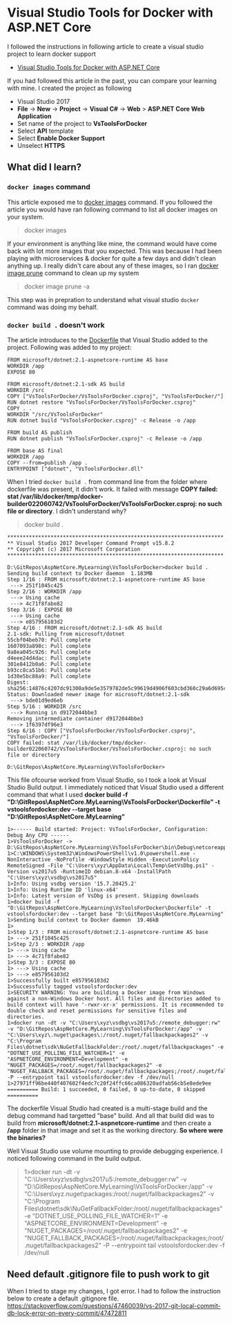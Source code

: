 # Visual Studio Tools for Docker with ASP.NET Core

I followed the instructions in following article to create a visual studio project to learn docker support

- [Visual Studio Tools for Docker with ASP.NET Core](https://docs.microsoft.com/en-us/aspnet/core/host-and-deploy/docker/visual-studio-tools-for-docker?view=aspnetcore-2.1)

If you had followed this article in the past, you can compare your learning with mine.  I created the project as following
- Visual Studio 2017
- **File** -> **New** -> **Project** -> **Visual C#** -> **Web** > **ASP.NET Core Web Application**
- Set name of the project to **VsToolsForDocker**
- Select **API** template
- Select **Enable Docker Support**
- Unselect **HTTPS**

## What did I learn?

### `docker images` command
This article exposed me to [docker images](https://docs.docker.com/engine/reference/commandline/images/) command.  If you followed the article you would have ran following command to list all docker images on your system.  

> docker images

If your environment is anything like mine, the command would have come back with lot more images that you expected.  This was because I had been playing with microservices & docker for quite a few days and didn't clean anything up.  I really didn't care about any of these images, so I ran [docker image prune](https://docs.docker.com/engine/reference/commandline/image_prune/) command to clean up my system

> docker image prune -a 

This step was in prepration to understand what visual studio `docker` command was doing my behalf.

### `docker build .` doesn't work
The article introduces to the [Dockerfile](https://docs.microsoft.com/en-us/aspnet/core/host-and-deploy/docker/visual-studio-tools-for-docker?view=aspnetcore-2.1#dockerfile-overview) that Visual Studio added to the project.  Following was added to my project:
```
FROM microsoft/dotnet:2.1-aspnetcore-runtime AS base
WORKDIR /app
EXPOSE 80

FROM microsoft/dotnet:2.1-sdk AS build
WORKDIR /src
COPY ["VsToolsForDocker/VsToolsForDocker.csproj", "VsToolsForDocker/"]
RUN dotnet restore "VsToolsForDocker/VsToolsForDocker.csproj"
COPY . .
WORKDIR "/src/VsToolsForDocker"
RUN dotnet build "VsToolsForDocker.csproj" -c Release -o /app

FROM build AS publish
RUN dotnet publish "VsToolsForDocker.csproj" -c Release -o /app

FROM base AS final
WORKDIR /app
COPY --from=publish /app .
ENTRYPOINT ["dotnet", "VsToolsForDocker.dll"
```

When I tried `docker build .` from command line from the folder where dockerfile was present, it didn't work.  It failed with message **COPY failed: stat /var/lib/docker/tmp/docker-builder022060742/VsToolsForDocker/VsToolsForDocker.csproj: no such file or directory**.  I didn't understand why? 

> docker build .

```
**********************************************************************
** Visual Studio 2017 Developer Command Prompt v15.8.2
** Copyright (c) 2017 Microsoft Corporation
**********************************************************************

D:\GitRepos\AspNetCore.MyLearning\VsToolsForDocker>docker build .
Sending build context to Docker daemon  1.183MB
Step 1/16 : FROM microsoft/dotnet:2.1-aspnetcore-runtime AS base
 ---> 251f1045c425
Step 2/16 : WORKDIR /app
 ---> Using cache
 ---> 4c71f8fabe82
Step 3/16 : EXPOSE 80
 ---> Using cache
 ---> e857956103d2
Step 4/16 : FROM microsoft/dotnet:2.1-sdk AS build
2.1-sdk: Pulling from microsoft/dotnet
55cbf04beb70: Pull complete
1607093a898c: Pull complete
9a8ea045c926: Pull complete
d4eee24d4dac: Pull complete
301e8412b0a6: Pull complete
b93cc8ca51b6: Pull complete
1d30e5bc88a9: Pull complete
Digest: sha256:14876c4207dc91300a9de5e3579782de5c99619d4906f603cbd360c29a6d695c
Status: Downloaded newer image for microsoft/dotnet:2.1-sdk
 ---> bde01d9ed6eb
Step 5/16 : WORKDIR /src
 ---> Running in d9172044bbe3
Removing intermediate container d9172044bbe3
 ---> 1f6397df96e3
Step 6/16 : COPY ["VsToolsForDocker/VsToolsForDocker.csproj", "VsToolsForDocker/"]
COPY failed: stat /var/lib/docker/tmp/docker-builder022060742/VsToolsForDocker/VsToolsForDocker.csproj: no such file or directory

D:\GitRepos\AspNetCore.MyLearning\VsToolsForDocker>
```

This file ofcourse worked from Visual Studio, so I took a look at Visual Studio Build output. I immediately noticed that Visual Studio used a different command that what I used **docker build -f "D:\GitRepos\AspNetCore.MyLearning\VsToolsForDocker\Dockerfile" -t vstoolsfordocker:dev --target base "D:\GitRepos\AspNetCore.MyLearning"**

```
1>------ Build started: Project: VsToolsForDocker, Configuration: Debug Any CPU ------
1>VsToolsForDocker -> D:\GitRepos\AspNetCore.MyLearning\VsToolsForDocker\bin\Debug\netcoreapp2.1\VsToolsForDocker.dll
1>C:\WINDOWS\System32\WindowsPowerShell\v1.0\powershell.exe -NonInteractive -NoProfile -WindowStyle Hidden -ExecutionPolicy RemoteSigned -File "C:\Users\xyz\AppData\Local\Temp\GetVsDbg.ps1" -Version vs2017u5 -RuntimeID debian.8-x64 -InstallPath "C:\Users\xyz\vsdbg\vs2017u5"
1>Info: Using vsdbg version '15.7.20425.2'
1>Info: Using Runtime ID 'linux-x64'
1>Info: Latest version of VsDbg is present. Skipping downloads
1>docker build -f "D:\GitRepos\AspNetCore.MyLearning\VsToolsForDocker\Dockerfile" -t vstoolsfordocker:dev --target base "D:\GitRepos\AspNetCore.MyLearning"
1>Sending build context to Docker daemon  19.46kB
1>
1>Step 1/3 : FROM microsoft/dotnet:2.1-aspnetcore-runtime AS base
1> ---> 251f1045c425
1>Step 2/3 : WORKDIR /app
1> ---> Using cache
1> ---> 4c71f8fabe82
1>Step 3/3 : EXPOSE 80
1> ---> Using cache
1> ---> e857956103d2
1>Successfully built e857956103d2
1>Successfully tagged vstoolsfordocker:dev
1>SECURITY WARNING: You are building a Docker image from Windows against a non-Windows Docker host. All files and directories added to build context will have '-rwxr-xr-x' permissions. It is recommended to double check and reset permissions for sensitive files and directories.
1>docker run -dt -v "C:\Users\xyz\vsdbg\vs2017u5:/remote_debugger:rw" -v "D:\GitRepos\AspNetCore.MyLearning\VsToolsForDocker:/app" -v "C:\Users\xyz\.nuget\packages\:/root/.nuget/fallbackpackages2" -v "C:\Program Files\dotnet\sdk\NuGetFallbackFolder:/root/.nuget/fallbackpackages" -e "DOTNET_USE_POLLING_FILE_WATCHER=1" -e "ASPNETCORE_ENVIRONMENT=Development" -e "NUGET_PACKAGES=/root/.nuget/fallbackpackages2" -e "NUGET_FALLBACK_PACKAGES=/root/.nuget/fallbackpackages;/root/.nuget/fallbackpackages2" -P --entrypoint tail vstoolsfordocker:dev -f /dev/null
1>27971ff96be440f407602f4edc7c20f24ffc66ca086320adfab56cb5e8ede9ee
========== Build: 1 succeeded, 0 failed, 0 up-to-date, 0 skipped ==========

```

The dockerfile Visual Studio had created is a multi-stage build and the debug command had targetted "base" build.  And all that build did was to build from **microsoft/dotnet:2.1-aspnetcore-runtime** and then create a **/app** folder in that image and set it as the working directory.  **So where were the binaries?**

Well Visual Studio use volume mounting to provide debugging experience.  I noticed following command in the build output.
> 1>docker run -dt -v "C:\Users\xyz\vsdbg\vs2017u5:/remote_debugger:rw" -v "D:\GitRepos\AspNetCore.MyLearning\VsToolsForDocker:/app" -v "C:\Users\xyz\.nuget\packages\:/root/.nuget/fallbackpackages2" -v "C:\Program Files\dotnet\sdk\NuGetFallbackFolder:/root/.nuget/fallbackpackages" -e "DOTNET_USE_POLLING_FILE_WATCHER=1" -e "ASPNETCORE_ENVIRONMENT=Development" -e "NUGET_PACKAGES=/root/.nuget/fallbackpackages2" -e "NUGET_FALLBACK_PACKAGES=/root/.nuget/fallbackpackages;/root/.nuget/fallbackpackages2" -P --entrypoint tail vstoolsfordocker:dev -f /dev/null

## Need default .gitignore file to push work to git
When I tried to stage my changes, I got error.  I had to follow the instruction below to create a default .gitignore file.
https://stackoverflow.com/questions/47460039/vs-2017-git-local-commit-db-lock-error-on-every-commit/47472811